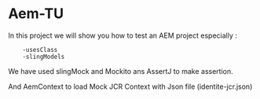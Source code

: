 Aem-TU
========

In this project we will show you how to test an AEM project
especially :

        -usesClass
        -slingModels


We have used slingMock and Mockito ans AssertJ to make assertion.

And AemContext to load Mock JCR Context with Json file (identite-jcr.json)